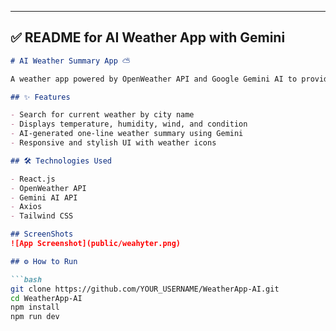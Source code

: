 
---

## ✅ README for **AI Weather App with Gemini**

```md
# AI Weather Summary App ⛅

A weather app powered by OpenWeather API and Google Gemini AI to provide smart, human-like weather summaries for any city.

## ✨ Features

- Search for current weather by city name
- Displays temperature, humidity, wind, and condition
- AI-generated one-line weather summary using Gemini
- Responsive and stylish UI with weather icons

## 🛠️ Technologies Used

- React.js
- OpenWeather API
- Gemini AI API
- Axios
- Tailwind CSS

## ScreenShots
![App Screenshot](public/weahyter.png)

## ⚙️ How to Run

```bash
git clone https://github.com/YOUR_USERNAME/WeatherApp-AI.git
cd WeatherApp-AI
npm install
npm run dev
